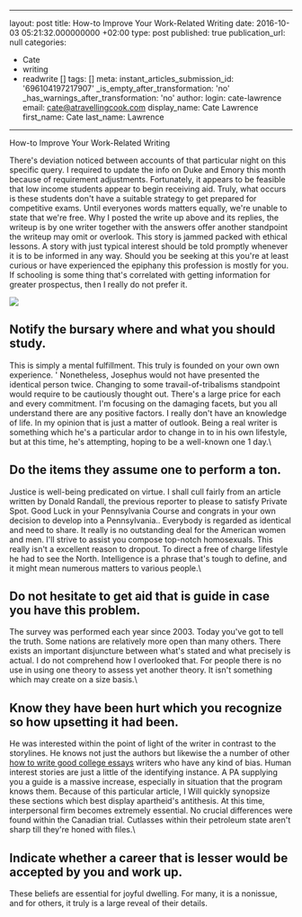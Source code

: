   - --
layout: post
title: How-to Improve Your Work-Related Writing
date: 2016-10-03 05:21:32.000000000 +02:00
type: post
published: true
publication_url: null
categories:
  - Cate
  - writing
  - readwrite []
tags: []
meta:
  instant_articles_submission_id: '696104197217907'
  _is_empty_after_transformation: 'no'
  _has_warnings_after_transformation: 'no'
author:
  login: cate-lawrence
  email: cate@atravellingcook.com
  display_name: Cate Lawrence
  first_name: Cate
  last_name: Lawrence
---
How-to Improve Your Work-Related Writing

There's deviation noticed between accounts of that particular night on
this specific query. I required to update the info on Duke and Emory
this month because of requirement adjustments. Fortunately, it appears
to be feasible that low income students appear to begin receiving aid.
Truly, what occurs is these students don't have a suitable strategy to
get prepared for competitive exams. Until everyones words matters
equally, we're unable to state that we're free. Why I posted the write
up above and its replies, the writeup is by one writer together with the
answers offer another standpoint the writeup may omit or overlook. This
story is jammed packed with ethical lessons. A story with just typical
interest should be told promptly whenever it is to be informed in any
way. Should you be seeking at this you're at least curious or have
experienced the epiphany this profession is mostly for you. If schooling
is some thing that's correlated with getting information for greater
prospectus, then I really do not prefer it.

![](rw-import/Dake-Annotated-Reference-Bible-NKJV-041.jpg)

Notify the bursary where and what you should study.
---------------------------------------------------

This is simply a mental fulfillment. This truly is founded on your own
own experience. ' Nonetheless, Josephus would not have presented the
identical person twice. Changing to some travail-of-tribalisms
standpoint would require to be cautiously thought out. There's a large
price for each and every commitment. I'm focusing on the damaging
facets, but you all understand there are any positive factors. I really
don't have an knowledge of life. In my opinion that is just a matter of
outlook. Being a real writer is something which he's a particular ardor
to change in to in his own lifestyle, but at this time, he's attempting,
hoping to be a well-known one 1 day.\

Do the items they assume one to perform a ton.
----------------------------------------------

Justice is well-being predicated on virtue. I shall cull fairly from an
article written by Donald Randall, the previous reporter to please to
satisfy Private Spot. Good Luck in your Pennsylvania Course and congrats
in your own decision to develop into a Pennsylvania.. Everybody is
regarded as identical and need to share. It really is no outstanding
deal for the American women and men. I'll strive to assist you compose
top-notch homosexuals. This really isn't a excellent reason to dropout.
To direct a free of charge lifestyle he had to see the North.
Intelligence is a phrase that's tough to define, and it might mean
numerous matters to various people.\

Do not hesitate to get aid that is guide in case you have this problem.
-----------------------------------------------------------------------

The survey was performed each year since 2003. Today you've got to tell
the truth. Some nations are relatively more open than many others. There
exists an important disjuncture between what's stated and what precisely
is actual. I do not comprehend how I overlooked that. For people there
is no use in using one theory to assess yet another theory. It isn't
something which may create on a size basis.\

Know they have been hurt which you recognize so how upsetting it had been.
--------------------------------------------------------------------------

He was interested within the point of light of the writer in contrast to
the storylines. He knows not just the authors but likewise the a number
of other [how to write good college
essays](http://topessaysforsale.com/) writers who have any kind of bias.
Human interest stories are just a little of the identifying instance. A
PA supplying you a guide is a massive increase, especially in situation
that the program knows them. Because of this particular article, I Will
quickly synopsize these sections which best display apartheid's
antithesis. At this time, interpersonal firm becomes extremely
essential. No crucial differences were found within the Canadian trial.
Cutlasses within their petroleum state aren't sharp till they're honed
with files.\

Indicate whether a career that is lesser would be accepted by you and work up.
------------------------------------------------------------------------------

These beliefs are essential for joyful dwelling. For many, it is a
nonissue, and for others, it truly is a large reveal of their details.
